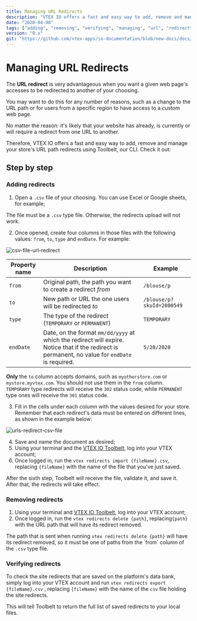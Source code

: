 ```yaml
---
title: Managing URL Redirects
description: "VTEX IO offers a fast and easy way to add, remove and manage your store's URL redirects using Toolbelt, our CLI! Check out now the step by step."
date: "2020-04-08"
tags: ["adding", "removing", "verifying", "managing", "url", "redirect"]
version: "0.x"
git: "https://github.com/vtex-apps/io-documentation/blob/new-docs/docs/en/Recipes/store-management/managing-url-redirects.md"
---
```


# Managing URL Redirects
  
The **URL redirect** is very advantageous when you want a given web page's accesses to be redirected to another of your choosing. 

You may want to do this for any number of reasons, such as a change to the URL path or for users from a specific region to have access to a custom web page.

No matter the reason: it's likely that your website has already, is currently or will require a redirect from one URL to another.

Therefore, VTEX IO offers a fast and easy way to add, remove and manage your store's URL path redirects using Toolbelt, our CLI. Check it out:
  
## Step by step

### Adding redirects

1. Open a `.csv` file of your choosing. You can use Excel or Google sheets, for example;

<div class="alert alert-warning">
The file must be a <code>.csv</code> type file. Otherwise, the redirects upload will not work.
</div>

2. Once opened, create four columns in those files with the following values: `from`, `to`, `type` and `endDate`. For example:

![csv-file-url-redirect](https://user-images.githubusercontent.com/52087100/78804703-dabb8880-7996-11ea-9fa6-2acd8766f67d.png)

| Property name | Description | Example |
|--|--|--|
| `from` | Original path, the path you want to create a redirect *from* | `/blouse/p` |
| `to` | New path or URL the one users will be redirected *to* | `/blouse/p?skuId=2000549` |
| `type` | The type of the redirect (`TEMPORARY` or `PERMANENT`) | `TEMPORARY` |
| `endDate` | Date, on the format `mm/dd/yyyy` at which the redirect will expire. Notice that if the redirect is permanent, no value for `endDate` is required. | `5/20/2020` |

<div class="alert alert-info">
<strong>Only</strong> the <code>to</code> column accepts domains, such as <code>myotherstore.com</code> or <code>mystore.myvtex.com</code>. You should not use them in the <code>from</code> column. 
</div>

<div class="alert alert-warning">
<code>TEMPORARY</code> type redirects will receive the <code>302</code> status code, while <code>PERMANENT</code> type ones will receive the <code>301</code> status code.
</div>

3. Fill in the cells under each column with the values desired for your store. Remember that each redirect's data must be entered on different lines, as shown in the example below: 

![urls-redirect-csv-file](https://user-images.githubusercontent.com/18706156/78902791-a3111700-7a50-11ea-8089-c4fe094a51fb.png)

4. Save and name the document as desired;
5. Using your terminal and the [VTEX IO Toolbelt](https://vtex.io/docs/recipes/development/vtex-io-cli-installment-and-command-reference), log into your VTEX account;
6. Once logged in, run the `vtex redirects import {fileName}.csv`, replacing `{fileName}` with the name of the file that you've just saved.

After the sixth step, Toolbelt will receive the file, validate it, and save it. After that, the redirects will take effect.

### Removing redirects

1. Using your terminal and [VTEX IO Toolbelt](https://vtex.io/docs/recipes/development/vtex-io-cli-installment-and-command-reference), log into your VTEX account;
2. Once logged in, run the `vtex redirects delete {path}`, replacing`{path}` with the URL path that will have its redirect removed.

<div class="alert alert-warning">
The path that is sent when running <code>vtex redirects delete {path}</code> will have its redirect removed, so it must be one of paths from the `from` column of the <code>.csv</code> type file.
</div>

### Verifying redirects

To check the site redirects that are saved on the platform's data bank, simply log into your VTEX account and run `vtex redirects export {fileName}.csv` , replacing `{fileName}` with the name of the `csv` file holding the site redirects. 

This will tell Toolbelt to return the full list of saved redirects to your local files.
